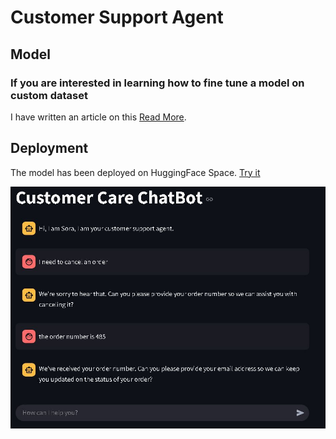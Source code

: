 # Customer Support Agent


## Model
### If you are interested in learning how to fine tune a model on custom dataset

I have written an article on this  [Read More](https://medium.com/@makewithrex/fine-tuning-a-llm-model-for-beginners-a16614a68d01).

## Deployment
The model has been deployed on HuggingFace Space. [Try it](https://huggingface.co/spaces/Prajjwalng/customercare)


![image](./images/Chatbot1.JPG)
